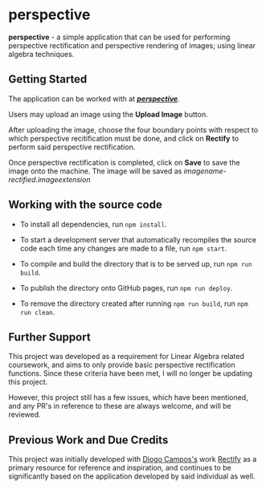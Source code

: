 # perspective
**perspective** - a simple application that can be used for performing perspective rectification and perspective rendering of images; using linear algebra techniques. 

## Getting Started
The application can be worked with at ***<a href = "https://tazzzzzzz.github.io/perspective/">perspective</a>***.

Users may upload an image using the **Upload Image** button.

After uploading the image, choose the four boundary points with respect to which perspective recitification must be done, and click on **Rectify** to perform said perspective rectification.

Once perspective rectification is completed, click on **Save** to save the image onto the machine. The image will be saved as _imagename-rectified.imageextension_ 

## Working with the source code
* To install all dependencies, run `npm install`.

* To start a development server that automatically recompiles the source code each time any changes are made to a file, run  `npm start`.

* To compile and build the directory that is to be served up, run `npm run build`.
  
* To publish the directory onto GitHub pages, run `npm run deploy`.

*  To remove the directory created after running `npm run build`, run `npm run clean`.


## Further Support
This project was developed as a requirement for Linear Algebra related coursework, and aims to only provide basic perspective rectification functions. Since these criteria have been met, I will no longer be updating this project.

However, this project still has a few issues, which have been mentioned, and any PR's in reference to these are always welcome, and will be reviewed.

## Previous Work and Due Credits
This project was initially developed with <a href = "https://github.com/diogocampos">Diogo Campos's</a> work <a href = "https://github.com/diogocampos/rectify">Rectify</a> as a primary resource for reference and inspiration, and continues to be significantly based on the application developed by said individual as well. 

